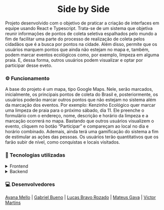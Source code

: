 <div align="center"> 
	<h1>Side by Side</h1>
</div> 
	
<p>
  Projeto desenvolvido com o objetivo de praticar a criação de interfaces em equipe usando React e Typescript. Trata-se de um sistema que objetiva reunir informações de pontos de coleta seletiva espalhados pelo mundo a fim de facilitar uma parte do processo de realização de coleta pelos cidadãos que é a busca por pontos na cidade. Além disso, permite que os usuários marquem pontos que ainda não estejam no mapa e, também, podem marcar eventos ecológicos como, por exemplo, limpeza em alguma praia. E, dessa forma, outros usuários podem visualizar e optar por participar desse eveto.  
</p>

<h3> ⚙️ Funcionamento </h3>
<p>
  A base do projeto é um mapa, tipo Google Maps. Nele, serão marcados, inicialmente, os principais pontos de coleta do Brasil e, posteriormente, os usuários poderão marcar outros pontos que não estejam no sistema além da marcação dos eventos. Por exemplo: Kenzinho Ecológico quer marcar uma limpeza de praia para o próximo sábado, dia 11. Ele preenche o formulário com o endereço, nome, descrição e horário da limpeza e a marcação ocorrerá no mapa. Bastando que outros usuários visualizem o evento, cliquem no botão “Participar” e compareçam ao local no dia e horário combinado. 
Ademais, ainda terá uma gamificação do sistema a fim de estimular as ações das pessoas. Os usuários terão quantitativos que os farão subir de nível, como conquistas e locais visitados. 
</p>

<h3> 🚀 Tecnologias utilizadas </h3> 

<details>
	<summary>Frontend</summary>
	
   - React
   - Typescript
   - Javascript
   - Chakra UI
   - Framer motion
   - Emotion
   - React Icons
   - Axios 
   - JWT-Decode
   - React Hook Form
   - React Router Dom
   - React Google Maps
   - React Scroll Parallax
</details>

<details>
	<summary>Backend</summary>

   - Google Maps API
   - [Backend fake feita pelo grupo no JSON Server](https://capstone-group2.herokuapp.com/)
</details>

<h3> 💻 Desenvolvedores </h3>

<div> 
  <a href="https://www.linkedin.com/in/ayana-mello/">Ayana Mello</a>
  | <a href="https://www.linkedin.com/in/gabriel-bueno-11227a209/">Gabriel Bueno</a>
  | <a href="https://www.linkedin.com/in/lucas-bravo-rozado-a80b36213/">Lucas Bravo Rozado</a>
  | <a href="https://www.linkedin.com/in/mgavadev/">Mateus Gava</a>
  | <a href="#">Victor Martins</a>
</div>
